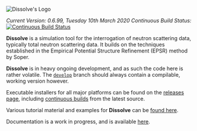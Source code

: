 ![Dissolve's Logo](icon/logo.png)

_Current Version: 0.6.99, Tuesday 10th March 2020_
_Continuous Build Status:_ [![Continuous Build Status](https://dev.azure.com/ProjectDissolve/Dissolve/_apis/build/status/Continuous%20Build?branchName=develop)](https://dev.azure.com/ProjectDissolve/Dissolve/_build/latest?definitionId=1&branchName=develop)

**Dissolve** is a simulation tool for the interrogation of neutron scattering data, typically total neutron scattering data. It builds on the techniques established in the Empirical Potential Structure Refinement (EPSR) method by Soper.

**Dissolve** is in heavy ongoing development, and as such the code here is rather volatile. The [`develop`](https://github.com/projectdissolve/dissolve/tree/develop) branch should always contain a compilable, working version however.

Executable installers for all major platforms can be found on the [releases page](https://github.com/projectdissolve/dissolve/releases), including [continuous builds](https://github.com/projectdissolve/dissolve/releases/tag/continuous) from the latest source.

Various tutorial material and examples for **Dissolve** can be [found here](https://trisyoungs.github.io/dissolve/examples/).

Documentation is a work in progress, and is available [here](https://trisyoungs.github.io/dissolve).
